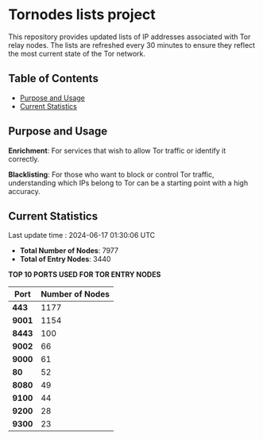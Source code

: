 # Tornodes lists project

This repository provides updated lists of IP addresses associated with Tor relay nodes. The lists are refreshed every 30 minutes to ensure they reflect the most current state of the Tor network.

## Table of Contents

- [Purpose and Usage](#purpose-and-usage)
- [Current Statistics](#current-statistics)


## Purpose and Usage

**Enrichment**: For services that wish to allow Tor traffic or identify it correctly.

**Blacklisting**: For those who want to block or control Tor traffic, understanding which IPs belong to Tor can be a starting point with a high accuracy.

## Current Statistics

Last update time : 2024-06-17 01:30:06 UTC

- **Total Number of Nodes**: 7977
- **Total of Entry Nodes**: 3440

**TOP 10 PORTS USED FOR TOR ENTRY NODES**

| **Port** | **Number of Nodes** |
|------|-----------------|
| **443**   | 1177  |
| **9001**   | 1154  |
| **8443**   | 100  |
| **9002**   | 66  |
| **9000**   | 61  |
| **80**   | 52  |
| **8080**   | 49  |
| **9100**   | 44  |
| **9200**   | 28  |
| **9300**   | 23  |

